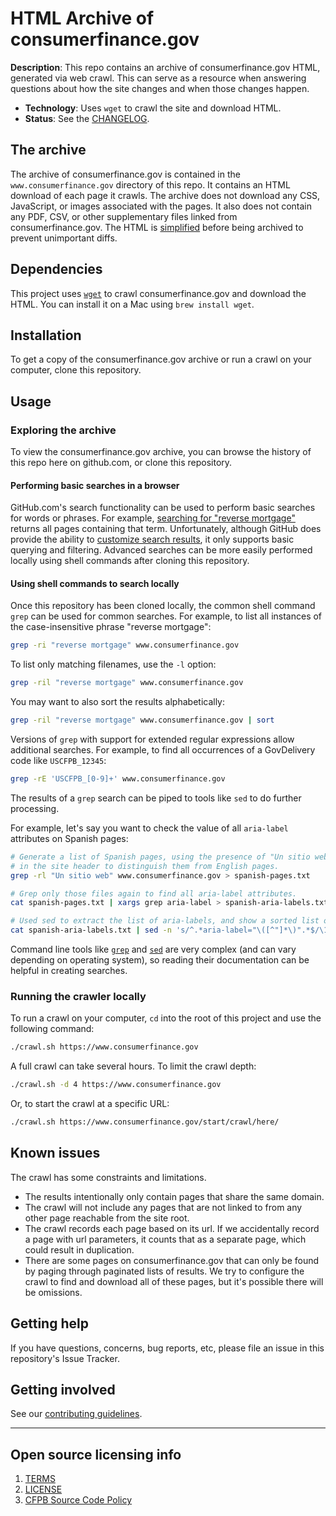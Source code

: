 # HTML Archive of consumerfinance.gov

**Description**:
This repo contains an archive of consumerfinance.gov HTML, generated via web crawl.
This can serve as a resource when answering questions about how the site changes and when those changes happen.

  - **Technology**: Uses `wget` to crawl the site and download HTML.
  - **Status**:  See the [CHANGELOG](CHANGELOG.md).

## The archive

The archive of consumerfinance.gov is contained in the `www.consumerfinance.gov` directory of this repo.
It contains an HTML download of each page it crawls.
The archive does not download any CSS, JavaScript, or images associated with the pages.
It also does not contain any PDF, CSV, or other supplementary files linked from consumerfinance.gov.
The HTML is [simplified](./postprocessing/) before being archived to prevent unimportant diffs.

## Dependencies

This project uses [`wget`](https://www.gnu.org/software/wget/) to crawl consumerfinance.gov and download the HTML.
You can install it on a Mac using `brew install wget`.

## Installation

To get a copy of the consumerfinance.gov archive or run a crawl on your computer, clone this repository.

## Usage

### Exploring the archive

To view the consumerfinance.gov archive, you can browse the history of this repo here on github.com, or clone this repository.

#### Performing basic searches in a browser

GitHub.com's search functionality can be used to perform basic searches for words or phrases.
For example,
[searching for "reverse  mortgage"](https://github.com/cfpb/crawl-cfgov/search?q=%22reverse+mortgage%22)
returns all pages containing that term.
Unfortunately, although GitHub does provide the ability to
[customize search results](https://docs.github.com/en/free-pro-team@latest/github/searching-for-information-on-github/searching-code),
it only supports basic querying and filtering.
Advanced searches can be more easily performed locally using shell commands after cloning this repository.

#### Using shell commands to search locally

Once this repository has been cloned locally, the common shell command `grep` can be used for common searches.
For example, to list all instances of the case-insensitive phrase "reverse mortgage":

```sh
grep -ri "reverse mortgage" www.consumerfinance.gov
```

To list only matching filenames, use the `-l` option:

```sh
grep -ril "reverse mortgage" www.consumerfinance.gov
```

You may want to also sort the results alphabetically:

```sh
grep -ril "reverse mortgage" www.consumerfinance.gov | sort
```

Versions of `grep` with support for extended regular expressions allow additional searches.
For example, to find all occurrences of a GovDelivery code like `USCFPB_12345`:

```sh
grep -rE 'USCFPB_[0-9]+' www.consumerfinance.gov
```

The results of a `grep` search can be piped to tools like `sed` to do further processing.

For example, let's say you want to check the value of all `aria-label` attributes on Spanish pages:

```sh
# Generate a list of Spanish pages, using the presence of "Un sitio web"
# in the site header to distinguish them from English pages.
grep -rl "Un sitio web" www.consumerfinance.gov > spanish-pages.txt

# Grep only those files again to find all aria-label attributes.
cat spanish-pages.txt | xargs grep aria-label > spanish-aria-labels.txt

# Used sed to extract the list of aria-labels, and show a sorted list of unique values.
cat spanish-aria-labels.txt | sed -n 's/^.*aria-label="\([^"]*\)".*$/\1/p' | sort | uniq
```

Command line tools like
[`grep`](https://linux.die.net/man/1/grep)
and
[`sed`](https://linux.die.net/man/1/sed)
are very complex (and can vary depending on operating system),
so reading their documentation can be helpful in creating searches.

### Running the crawler locally

To run a crawl on your computer, `cd` into the root of this project and use the following command:

```sh
./crawl.sh https://www.consumerfinance.gov
```

A full crawl can take several hours. To limit the crawl depth:

```sh
./crawl.sh -d 4 https://www.consumerfinance.gov
```

Or, to start the crawl at a specific URL:

```sh
./crawl.sh https://www.consumerfinance.gov/start/crawl/here/
```

## Known issues

The crawl has some constraints and limitations.
- The results intentionally only contain pages that share the same domain.
- The crawl will not include any pages that are not linked to from any other page reachable from the site root.
- The crawl records each page based on its url.
  If we accidentally record a page with url parameters, it counts that as a separate page, which could result in duplication.
- There are some pages on consumerfinance.gov that can only be found by paging through paginated lists of results.
  We try to configure the crawl to find and download all of these pages, but it's possible there will be omissions.

## Getting help

If you have questions, concerns, bug reports, etc, please file an issue in this repository's Issue Tracker.

## Getting involved

See our [contributing guidelines](CONTRIBUTING.md).


----

## Open source licensing info
1. [TERMS](TERMS.md)
2. [LICENSE](LICENSE)
3. [CFPB Source Code Policy](https://github.com/cfpb/source-code-policy/)
